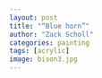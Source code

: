 ```yaml
---
layout: post
title: "“Blue horn”"
author: "Zack Scholl"
categories: painting
tags: [acrylic]
image: bison3.jpg
---
```

